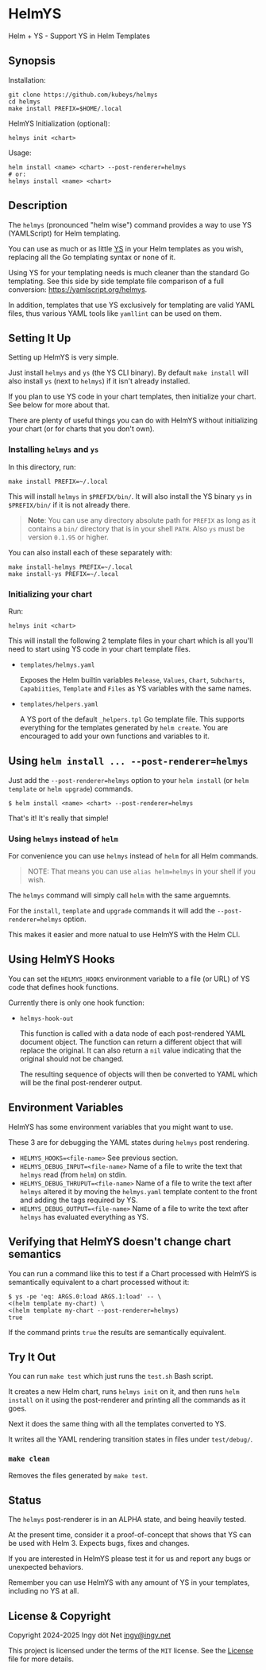 HelmYS
======

Helm + YS - Support YS in Helm Templates


## Synopsis

Installation:

```
git clone https://github.com/kubeys/helmys
cd helmys
make install PREFIX=$HOME/.local
```

HelmYS Initialization (optional):
```
helmys init <chart>
```

Usage:
```
helm install <name> <chart> --post-renderer=helmys
# or:
helmys install <name> <chart>
```


## Description

The `helmys` (pronounced "helm wise") command provides a way to use YS
(YAMLScript) for Helm templating.

You can use as much or as little [YS](https://yamlscript.org) in your Helm
templates as you wish, replacing all the Go templating syntax or none of it.

Using YS for your templating needs is much cleaner than the standard Go
templating.
See this side by side template file comparison of a full conversion:
<https://yamlscript.org/helmys>.

In addition, templates that use YS exclusively for templating are valid YAML
files, thus various YAML tools like `yamllint` can be used on them.


## Setting It Up

Setting up HelmYS is very simple.

Just install `helmys` and `ys` (the YS CLI binary).
By default `make install` will also install `ys` (next to `helmys`) if it isn't
already installed.

If you plan to use YS code in your chart templates, then initialize your chart.
See below for more about that.

There are plenty of useful things you can do with HelmYS without initializing
your chart (or for charts that you don't own).


### Installing `helmys` and `ys`

In this directory, run:
```
make install PREFIX=~/.local
```

This will install `helmys` in `$PREFIX/bin/`.
It will also install the YS binary `ys` in `$PREFIX/bin/` if it is not already
there.

> **Note**: You can use any directory absolute path for `PREFIX` as long as it
> contains a `bin/` directory that is in your shell `PATH`.
> Also `ys` must be version `0.1.95` or higher.

You can also install each of these separately with:
```
make install-helmys PREFIX=~/.local
make install-ys PREFIX=~/.local
```


### Initializing your chart

Run:
```
helmys init <chart>
```

This will install the following 2 template files in your chart which is all
you'll need to start using YS code in your chart template files.

* `templates/helmys.yaml`

  Exposes the Helm builtin variables `Release`, `Values`, `Chart`, `Subcharts`,
  `Capabiities`, `Template` and `Files` as YS variables with the same names.

* `templates/helpers.yaml`

  A YS port of the default `_helpers.tpl` Go template file.
  This supports everything for the templates generated by `helm create`.
  You are encouraged to add your own functions and variables to it.


## Using `helm install ... --post-renderer=helmys`

Just add the `--post-renderer=helmys` option to your `helm install` (or `helm
template` or `helm upgrade`) commands.

```
$ helm install <name> <chart> --post-renderer=helmys
```

That's it!
It's really that simple!


### Using `helmys` instead of `helm`

For convenience you can use `helmys` instead of `helm` for all Helm commands.

> NOTE: That means you can use `alias helm=helmys` in your shell if you wish.

The `helmys` command will simply call `helm` with the same arguemnts.

For the `install`, `template` and `upgrade` commands it will add the
`--post-renderer=helmys` option.

This makes it easier and more natual to use HelmYS with the Helm CLI.


## Using HelmYS Hooks

You can set the `HELMYS_HOOKS` environment variable to a file (or URL) of YS
code that defines hook functions.

Currently there is only one hook function:

* `helmys-hook-out`

  This function is called with a data node of each post-rendered YAML document
  object.
  The function can return a different object that will replace the original.
  It can also return a `nil` value indicating that the original should not be
  changed.

  The resulting sequence of objects will then be converted to YAML which will
  be the final post-renderer output.


## Environment Variables

HelmYS has some environment variables that you might want to use.

These 3 are for debugging the YAML states during `helmys` post rendering.

* `HELMYS_HOOKS=<file-name>`
  See previous section.
* `HELMYS_DEBUG_INPUT=<file-name>`
  Name of a file to write the text that `helmys` read (from `helm`) on stdin.
* `HELMYS_DEBUG_THRUPUT=<file-name>`
  Name of a file to write the text after `helmys` altered it by moving the
  `helmys.yaml` template content to the front and adding the tags required by
  YS.
* `HELMYS_DEBUG_OUTPUT=<file-name>`
  Name of a file to write the text after `helmys` has evaluated everything as
  YS.


## Verifying that HelmYS doesn't change chart semantics

You can run a command like this to test if a Chart processed with HelmYS is
semantically equivalent to a chart processed without it:

```
$ ys -pe 'eq: ARGS.0:load ARGS.1:load' -- \
<(helm template my-chart) \
<(helm template my-chart --post-renderer=helmys)
true
```

If the command prints `true` the results are semantically equivalent.


## Try It Out

You can run `make test` which just runs the `test.sh` Bash script.

It creates a new Helm chart, runs `helmys init` on it, and then runs `helm
install` on it using the post-renderer and printing all the commands as it
goes.

Next it does the same thing with all the templates converted to YS.

It writes all the YAML rendering transition states in files under
`test/debug/`.


### `make clean`

Removes the files generated by `make test`.


## Status

The `helmys` post-renderer is in an ALPHA state, and being heavily tested.

At the present time, consider it a proof-of-concept that shows that YS can be
used with Helm 3.
Expects bugs, fixes and changes.

If you are interested in HelmYS please test it for us and report any bugs or
unexpected behaviors.

Remember you can use HelmYS with any amount of YS in your templates, including
no YS at all.


## License & Copyright

Copyright 2024-2025 Ingy döt Net <ingy@ingy.net>

This project is licensed under the terms of the `MIT` license.
See the [License](https://github.com/kubeys/helmys/blob/main/License) file for
more details.
